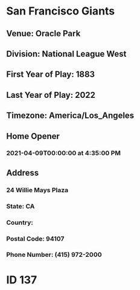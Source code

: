 # San Francisco Giants
## Venue: Oracle Park
## Division: National League West
## First Year of Play: 1883
## Last Year of Play: 2022
## Timezone: America/Los_Angeles
## Home Opener
### 2021-04-09T00:00:00 at 4:35:00 PM
## Address
### 24 Willie Mays Plaza
### State: CA
### Country: 
### Postal Code: 94107
### Phone Number: (415) 972-2000
# ID 137